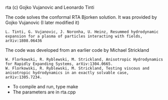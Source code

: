 rta (c) Gojko Vujanovic and Leonardo Tinti

The code solves the conformal RTA Bjorken solution. It was provided by Gojko Vujanovic (I later modified it)

	L. Tinti, G. Vujanovic, J. Noronha, U. Heinz, Resummed hydrodynamic expansion for a plasma of particles interacting with fields, arXiv:1808.06436

The code was developed from an earlier code by Michael Strickland

	W. Florkowski, R. Ryblewski, M. Strickland, Anisotropic Hydrodynamics for Rapidly Expanding Systems, arXiv:1304.0665.
	W. Florkowski, R. Ryblewski, M. Strickland, Testing viscous and anisotropic hydrodynamics in an exactly solvable case, arXiv:1305.7234.

- To compile and run, type make
- The parameters are in rta.cpp

